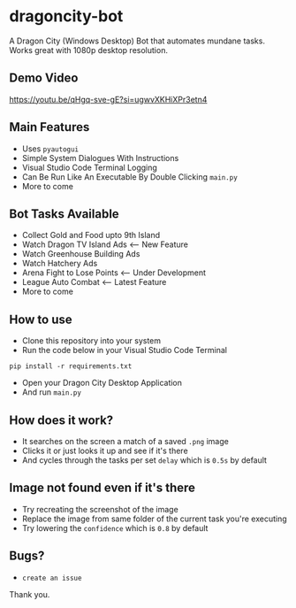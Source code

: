 # dragoncity-bot

A Dragon City (Windows Desktop) Bot that automates mundane tasks. Works great with 1080p desktop resolution.

## Demo Video 

https://youtu.be/qHgq-sve-gE?si=ugwvXKHiXPr3etn4

## Main Features

- Uses `pyautogui`
- Simple System Dialogues With Instructions
- Visual Studio Code Terminal Logging
- Can Be Run Like An Executable By Double Clicking `main.py`
- More to come

## Bot Tasks Available

- Collect Gold and Food upto 9th Island
- Watch Dragon TV Island Ads <-- New Feature
- Watch Greenhouse Building Ads
- Watch Hatchery Ads
- Arena Fight to Lose Points <-- Under Development
- League Auto Combat <-- Latest Feature
- More to come

## How to use

- Clone this repository into your system
- Run the code below in your Visual Studio Code Terminal

```shell
pip install -r requirements.txt
```

- Open your Dragon City Desktop Application
- And run `main.py`

## How does it work?

- It searches on the screen a match of a saved `.png` image
- Clicks it or just looks it up and see if it's there
- And cycles through the tasks per set `delay` which is `0.5s` by default

## Image not found even if it's there

- Try recreating the screenshot of the image
- Replace the image from same folder of the current task you're executing
- Try lowering the `confidence` which is `0.8` by default

## Bugs?

- `create an issue`

Thank you.
